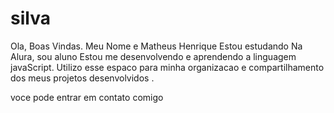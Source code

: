 # silva
Ola, Boas Vindas.
Meu Nome e Matheus Henrique
Estou estudando Na Alura, sou aluno
Estou me desenvolvendo e aprendendo a linguagem javaScript.
Utilizo esse espaco para minha organizacao e compartilhamento dos meus projetos desenvolvidos .


voce pode entrar em contato comigo      
